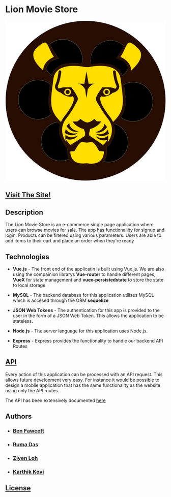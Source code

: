 # Lion Movie Store

![Logo](misc/logo.png)

## [Visit The Site!](https://lion-movie-store.herokuapp.com/)

## Description

The Lion Movie Store is an e-commerce single page application where users can browse movies for sale. The app has functionallity for signup and login. Products can be filtered using various parameters. Users are able to add items to their cart and place an order when they're ready

## Technologies

* **Vue.js** - The front end of the applicatin is built using Vue.js. We are also using the compainion librarys **Vue-router** to handle different pages, **VueX** for state management and **vuex-persistedstate** to store the state to local storage
* **MySQL** - The backend database for this application utilises MySQL which is accesed through the ORM **sequelize**
* **JSON Web Tokens** - The authentication for this app is provided to the user in the form of a JSON Web Token. This allows the application to be stateless.

* **Node.js** - The server language for this application uses Node.js.

* **Express** - Express provides the functionality to handle our backend API Routes

## [API](routes/README.md)

Every action of this application can be processed with an API request. This allows future development very easy. For instance it would be possible to design a moblie application that has the same functionality as the website using only the API routes.

The API has been extensively documented [here](routes/README.md)

## Authors

* ### [Ben Fawcett](https://github.com/hexagonatron)
* ### [Ruma Das](https://github.com/RumaRDas)
* ### [Ziyen Loh](https://github.com/zyloh89)
* ### [Karthik Kovi](https://github.com/karthikkovi)


## [License](LICENSE.md)